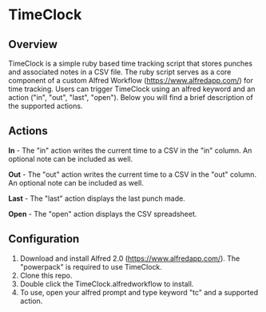 # TimeClock

## Overview
TimeClock is a simple ruby based time tracking script that stores punches and associated notes in a CSV file. The ruby script serves as a core component of a custom Alfred Workflow (https://www.alfredapp.com/) for time tracking. Users can trigger TimeClock using an alfred keyword and an action ("in", "out", "last", "open"). Below you will find a brief description of the supported actions.

## Actions

**In** - The "in" action writes the current time to a CSV in the "in" column. An optional note can be included as well.

**Out** - The "out" action writes the current time to a CSV in the "out" column. An optional note can be included as well.

**Last** - The "last" action displays the last punch made.

**Open** - The "open" action displays the CSV spreadsheet.

## Configuration

1. Download and install Alfred 2.0 (https://www.alfredapp.com/). The "powerpack" is required to use TimeClock.
2. Clone this repo.
3. Double click the TimeClock.alfredworkflow to install.
4. To use, open your alfred prompt and type keyword "tc" and a supported action.


